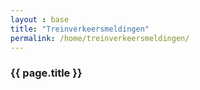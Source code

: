 ```yaml
---
layout : base
title: "Treinverkeersmeldingen"
permalink: /home/treinverkeersmeldingen/
---
```


<dl>
<div class="container">
        <div class="row">
                <div class="col-xs-12 block_top wrapper_3">
                        <h3 class="text-center white padding-block">{{ page.title }}</h3>
                </div>
        </div>
        <section class="sidebar">
                <div class="loader"></div>
        </section> 
        <section>
                <div class="row">
                        <div class="col-xs-12 block_bottom wrapper_2">
                        </div>
                <div class="row">
        </section>
</div>
</dl>